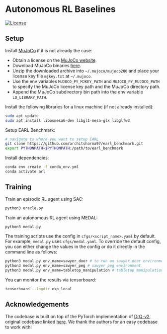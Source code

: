 # Autonomous RL Baselines
[![License](https://img.shields.io/badge/license-MIT-blue.svg)](https://github.com/rlworkgroup/metaworld/blob/master/LICENSE)

## Setup

Install [MuJoCo](http://www.mujoco.org/) if it is not already the case:

* Obtain a license on the [MuJoCo website](https://www.roboti.us/license.html).
* Download MuJoCo binaries [here](https://www.roboti.us/index.html).
* Unzip the downloaded archive into `~/.mujoco/mujoco200` and place your license key file `mjkey.txt` at `~/.mujoco`.
* Use the env variables `MUJOCO_PY_MJKEY_PATH` and `MUJOCO_PY_MUJOCO_PATH` to specify the MuJoCo license key path and the MuJoCo directory path.
* Append the MuJoCo subdirectory bin path into the env variable `LD_LIBRARY_PATH`.

Install the following libraries for a linux machine (if not already installed):
```sh
sudo apt update
sudo apt install libosmesa6-dev libgl1-mesa-glx libglfw3
```

Setup EARL Benchmark:
```sh
# navigate to where you want to setup EARL
git clone https://github.com/architsharma97/earl_benchmark.git
export PYTHONPATH=$PYTHONPATH:/path/to/earl_benchmark
```

Install dependencies:
```sh
conda env create -f conda_env.yml
conda activate arl
```

## Training
Train an episodic RL agent using SAC:
```sh
python3 oracle.py
```

Train an autonomous RL agent using MEDAL:
```sh
python3 medal.py
```

The training scripts use the config in `cfgs/<script_name>.yaml` by default. For example, `medal.py` uses `cfgs/medal.yaml`. To override the default config, you can either change the values in the config or do it directly in the command line as follows:
```sh
python3 medal.py env_name=sawyer_door # to run on sawyer door environment
python3 medal.py env_name=sawyer_peg # sawyer peg environment
python3 medal.py env_name=tabletop_manipulation # tabletop manipulation
```

You can monitor the results via tensorboard:
```sh
tensorboard --logdir exp_local
```

## Acknowledgements

The codebase is built on top of the PyTorch implementation of [DrQ-v2](https://arxiv.org/abs/2107.09645), original codebase linked [here](https://github.com/facebookresearch/drqv2). We thank the authors for an easy codebase to work with!
